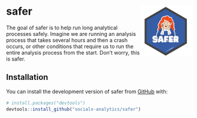 
<!-- README.md is generated from README.Rmd. Please edit that file -->

# safer <a href="https://dplyr.tidyverse.org"><img src="man/figures/logo.png" align="right" height="138" /></a>

<!-- badges: start -->
<!-- badges: end -->

The goal of safer is to help run long analytical processes safely.
Imagine we are running an analysis process that takes several hours and
then a crash occurs, or other conditions that require us to run the
entire analysis process from the start. Don’t worry, this is safer.

## Installation

You can install the development version of safer from
[GitHub](https://github.com/) with:

``` r
# install.packages("devtools")
devtools::install_github("socialx-analytics/safer")
```

